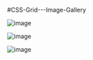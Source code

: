 #CSS-Grid---Image-Gallery

![image](https://user-images.githubusercontent.com/51326421/102688674-cf5d7400-422a-11eb-918a-834490e2d7d1.png)

![image](https://user-images.githubusercontent.com/51326421/102672967-f41f0080-41c4-11eb-9a55-a0ea33911620.png)

![image](https://user-images.githubusercontent.com/51326421/102687626-f44de900-4222-11eb-9983-9436b9718c31.png)


